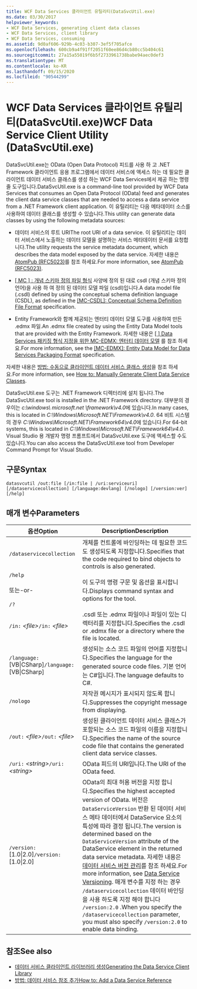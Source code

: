 ```yaml
---
title: WCF Data Services 클라이언트 유틸리티(DataSvcUtil.exe)
ms.date: 03/30/2017
helpviewer_keywords:
- WCF Data Services, generating client data classes
- WCF Data Services, client library
- WCF Data Services, consuming
ms.assetid: 9d0af606-929b-4c03-b307-3ef5f705afce
ms.openlocfilehash: 600cb9a4f91ff2051f60ee86d4cb80cc5b404c61
ms.sourcegitcommit: 27a15a55019f6b5f2733961738babe94aec0def3
ms.translationtype: MT
ms.contentlocale: ko-KR
ms.lasthandoff: 09/15/2020
ms.locfileid: "90544299"
---
```

# <a name="wcf-data-service-client-utility-datasvcutilexe"></a><span data-ttu-id="a2ad5-102">WCF Data Services 클라이언트 유틸리티(DataSvcUtil.exe)</span><span class="sxs-lookup"><span data-stu-id="a2ad5-102">WCF Data Service Client Utility (DataSvcUtil.exe)</span></span>

<span data-ttu-id="a2ad5-103">DataSvcUtil.exe는 OData (Open Data Protocol) 피드를 사용 하 고 .NET Framework 클라이언트 응용 프로그램에서 데이터 서비스에 액세스 하는 데 필요한 클라이언트 데이터 서비스 클래스를 생성 하는 WCF Data Services에서 제공 하는 명령줄 도구입니다.</span><span class="sxs-lookup"><span data-stu-id="a2ad5-103">DataSvcUtil.exe is a command-line tool provided by WCF Data Services that consumes an Open Data Protocol (OData) feed and generates the client data service classes that are needed to access a data service from a .NET Framework client application.</span></span> <span data-ttu-id="a2ad5-104">이 유틸리티는 다음 메타데이터 소스를 사용하여 데이터 클래스를 생성할 수 있습니다.</span><span class="sxs-lookup"><span data-stu-id="a2ad5-104">This utility can generate data classes by using the following metadata sources:</span></span>

- <span data-ttu-id="a2ad5-105">데이터 서비스의 루트 URI</span><span class="sxs-lookup"><span data-stu-id="a2ad5-105">The root URI of a data service.</span></span> <span data-ttu-id="a2ad5-106">이 유틸리티는 데이터 서비스에서 노출하는 데이터 모델을 설명하는 서비스 메타데이터 문서를 요청합니다.</span><span class="sxs-lookup"><span data-stu-id="a2ad5-106">The utility requests the service metadata document, which describes the data model exposed by the data service.</span></span> <span data-ttu-id="a2ad5-107">자세한 내용은 [AtomPub (RFC5023)](https://tools.ietf.org/html/rfc5023#section-8)를 참조 하세요.</span><span class="sxs-lookup"><span data-stu-id="a2ad5-107">For more information, see [AtomPub (RFC5023)](https://tools.ietf.org/html/rfc5023#section-8).</span></span>

- <span data-ttu-id="a2ad5-108">[ \[ MC \] : 개념 스키마 정의 파일 형식](/openspecs/windows_protocols/mc-csdl/c03ad8c3-e8b7-4306-af96-a9e52bb3df12) 사양에 정의 된 대로 csdl (개념 스키마 정의 언어)을 사용 하 여 정의 된 데이터 모델 파일 (csdl)입니다.</span><span class="sxs-lookup"><span data-stu-id="a2ad5-108">A data model file (.csdl) defined by using the conceptual schema definition language (CSDL), as defined in the [\[MC-CSDL\]: Conceptual Schema Definition File Format](/openspecs/windows_protocols/mc-csdl/c03ad8c3-e8b7-4306-af96-a9e52bb3df12) specification.</span></span>

- <span data-ttu-id="a2ad5-109">Entity Framework와 함께 제공되는 엔터티 데이터 모델 도구를 사용하여 만든 .edmx 파일.</span><span class="sxs-lookup"><span data-stu-id="a2ad5-109">An .edmx file created by using the Entity Data Model tools that are provided with the Entity Framework.</span></span> <span data-ttu-id="a2ad5-110">자세한 내용은 [ \[ \] Data Services 패키징 형식 지정을 위한 MC-EDMX: 엔터티 데이터 모델](/openspecs/windows_protocols/mc-edmx/5dff5e25-56a1-408b-9d44-bff6634c7d16) 를 참조 하세요.</span><span class="sxs-lookup"><span data-stu-id="a2ad5-110">For more information, see the [\[MC-EDMX\]: Entity Data Model for Data Services Packaging Format](/openspecs/windows_protocols/mc-edmx/5dff5e25-56a1-408b-9d44-bff6634c7d16) specification.</span></span>

<span data-ttu-id="a2ad5-111">자세한 내용은 [방법: 수동으로 클라이언트 데이터 서비스 클래스 생성](how-to-manually-generate-client-data-service-classes-wcf-data-services.md)을 참조 하세요.</span><span class="sxs-lookup"><span data-stu-id="a2ad5-111">For more information, see [How to: Manually Generate Client Data Service Classes](how-to-manually-generate-client-data-service-classes-wcf-data-services.md).</span></span>

<span data-ttu-id="a2ad5-112">DataSvcUtil.exe 도구는 .NET Framework 디렉터리에 설치 됩니다.</span><span class="sxs-lookup"><span data-stu-id="a2ad5-112">The DataSvcUtil.exe tool is installed in the .NET Framework directory.</span></span> <span data-ttu-id="a2ad5-113">대부분의 경우이는 *c:\windows\ microsoft.net \framework\v4.0*에 있습니다.</span><span class="sxs-lookup"><span data-stu-id="a2ad5-113">In many cases, this is located in *C:\Windows\Microsoft.NET\Framework\v4.0*.</span></span> <span data-ttu-id="a2ad5-114">64 비트 시스템의 경우 *C:\Windows\Microsoft.NET\Framework64\v4.0*에 있습니다.</span><span class="sxs-lookup"><span data-stu-id="a2ad5-114">For 64-bit systems, this is located in *C:\Windows\Microsoft.NET\Framework64\v4.0*.</span></span> <span data-ttu-id="a2ad5-115">Visual Studio 용 개발자 명령 프롬프트에서 DataSvcUtil.exe 도구에 액세스할 수도 있습니다.</span><span class="sxs-lookup"><span data-stu-id="a2ad5-115">You can also access the DataSvcUtil.exe tool from Developer Command Prompt for Visual Studio.</span></span>

## <a name="syntax"></a><span data-ttu-id="a2ad5-116">구문</span><span class="sxs-lookup"><span data-stu-id="a2ad5-116">Syntax</span></span>

```console
datasvcutil /out:file [/in:file | /uri:serviceuri] [/dataservicecollection] [/language:devlang] [/nologo] [/version:ver] [/help]
```

## <a name="parameters"></a><span data-ttu-id="a2ad5-117">매개 변수</span><span class="sxs-lookup"><span data-stu-id="a2ad5-117">Parameters</span></span>

|<span data-ttu-id="a2ad5-118">옵션</span><span class="sxs-lookup"><span data-stu-id="a2ad5-118">Option</span></span>|<span data-ttu-id="a2ad5-119">Description</span><span class="sxs-lookup"><span data-stu-id="a2ad5-119">Description</span></span>|
|------------|-----------------|
|`/dataservicecollection`|<span data-ttu-id="a2ad5-120">개체를 컨트롤에 바인딩하는 데 필요한 코드도 생성되도록 지정합니다.</span><span class="sxs-lookup"><span data-stu-id="a2ad5-120">Specifies that the code required to bind objects to controls is also generated.</span></span>|
|`/help`<br /><br /> <span data-ttu-id="a2ad5-121">또는</span><span class="sxs-lookup"><span data-stu-id="a2ad5-121">-or-</span></span><br /><br /> `/?`|<span data-ttu-id="a2ad5-122">이 도구의 명령 구문 및 옵션을 표시합니다.</span><span class="sxs-lookup"><span data-stu-id="a2ad5-122">Displays command syntax and options for the tool.</span></span>|
|<span data-ttu-id="a2ad5-123">`/in:` *\<file>*</span><span class="sxs-lookup"><span data-stu-id="a2ad5-123">`/in:` *\<file>*</span></span>|<span data-ttu-id="a2ad5-124">.csdl 또는 .edmx 파일이나 파일이 있는 디렉터리를 지정합니다.</span><span class="sxs-lookup"><span data-stu-id="a2ad5-124">Specifies the .csdl or .edmx file or a directory where the file is located.</span></span>|
|<span data-ttu-id="a2ad5-125">`/language:`[VB&#124;CSharp]</span><span class="sxs-lookup"><span data-stu-id="a2ad5-125">`/language:`[VB&#124;CSharp]</span></span>|<span data-ttu-id="a2ad5-126">생성되는 소스 코드 파일의 언어를 지정합니다.</span><span class="sxs-lookup"><span data-stu-id="a2ad5-126">Specifies the language for the generated source code files.</span></span> <span data-ttu-id="a2ad5-127">기본 언어는 C#입니다.</span><span class="sxs-lookup"><span data-stu-id="a2ad5-127">The language defaults to C#.</span></span>|
|`/nologo`|<span data-ttu-id="a2ad5-128">저작권 메시지가 표시되지 않도록 합니다.</span><span class="sxs-lookup"><span data-stu-id="a2ad5-128">Suppresses the copyright message from displaying.</span></span>|
|<span data-ttu-id="a2ad5-129">`/out:` *\<file>*</span><span class="sxs-lookup"><span data-stu-id="a2ad5-129">`/out:` *\<file>*</span></span>|<span data-ttu-id="a2ad5-130">생성된 클라이언트 데이터 서비스 클래스가 포함되는 소스 코드 파일의 이름을 지정합니다.</span><span class="sxs-lookup"><span data-stu-id="a2ad5-130">Specifies the name of the source code file that contains the generated client data service classes.</span></span>|
|<span data-ttu-id="a2ad5-131">`/uri:` *\<string>*</span><span class="sxs-lookup"><span data-stu-id="a2ad5-131">`/uri:` *\<string>*</span></span>|<span data-ttu-id="a2ad5-132">OData 피드의 URI입니다.</span><span class="sxs-lookup"><span data-stu-id="a2ad5-132">The URI of the OData feed.</span></span>|
|<span data-ttu-id="a2ad5-133">`/version:`[1.0&#124;2.0]</span><span class="sxs-lookup"><span data-stu-id="a2ad5-133">`/version:`[1.0&#124;2.0]</span></span>|<span data-ttu-id="a2ad5-134">OData의 최대 허용 버전을 지정 합니다.</span><span class="sxs-lookup"><span data-stu-id="a2ad5-134">Specifies the highest accepted version of OData.</span></span> <span data-ttu-id="a2ad5-135">버전은 `DataServiceVersion` 반환 된 데이터 서비스 메타 데이터에서 DataService 요소의 특성에 따라 결정 됩니다.</span><span class="sxs-lookup"><span data-stu-id="a2ad5-135">The version is determined based on the `DataServiceVersion` attribute of the DataService element in the returned data service metadata.</span></span> <span data-ttu-id="a2ad5-136">자세한 내용은 [데이터 서비스 버전 관리](data-service-versioning-wcf-data-services.md)를 참조 하세요.</span><span class="sxs-lookup"><span data-stu-id="a2ad5-136">For more information, see [Data Service Versioning](data-service-versioning-wcf-data-services.md).</span></span> <span data-ttu-id="a2ad5-137">매개 변수를 지정 하는 경우 `/dataservicecollection` 데이터 바인딩을 사용 하도록 지정 해야 합니다 `/version:2.0` .</span><span class="sxs-lookup"><span data-stu-id="a2ad5-137">When you specify the `/dataservicecollection` parameter, you must also specify `/version:2.0` to enable data binding.</span></span>|

## <a name="see-also"></a><span data-ttu-id="a2ad5-138">참조</span><span class="sxs-lookup"><span data-stu-id="a2ad5-138">See also</span></span>

- [<span data-ttu-id="a2ad5-139">데이터 서비스 클라이언트 라이브러리 생성</span><span class="sxs-lookup"><span data-stu-id="a2ad5-139">Generating the Data Service Client Library</span></span>](generating-the-data-service-client-library-wcf-data-services.md)
- [<span data-ttu-id="a2ad5-140">방법: 데이터 서비스 참조 추가</span><span class="sxs-lookup"><span data-stu-id="a2ad5-140">How to: Add a Data Service Reference</span></span>](how-to-add-a-data-service-reference-wcf-data-services.md)
